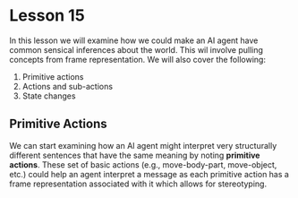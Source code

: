 # Lesson 15

In this lesson we will examine how we could make an AI agent have common sensical inferences about the world. This wil involve pulling concepts from frame representation. We will also cover the following:

1. Primitive actions
2. Actions and sub-actions
3. State changes

## Primitive Actions

We can start examining how an AI agent might interpret very structurally different sentences that have the same meaning by noting **primitive actions**. These set of basic actions (e.g., move-body-part, move-object, etc.) could help an agent interpret a message as each primitive action has a frame representation associated with it which allows for stereotyping.

